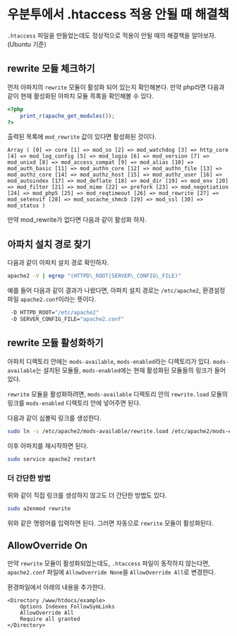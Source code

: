 # 우분투에서 .htaccess 적용 안될 때 해결책

`.htaccess` 파일을 만들었는데도 정상적으로 적용이 안될 때의 해결책을 알아보자. (Ubuntu 기준)

## rewrite 모듈 체크하기

먼저 아파치의 `rewrite` 모듈이 활성화 되어 있는지 확인해본다. 만약 php라면 다음과 같이 현재 활성화된 아파치 모듈 목록을 확인해볼 수 있다. 

```php 
<?php
    print_r(apache_get_modules());
?>
```

출력된 목록에 `mod_rewrite` 값이 있다면 활성화된 것이다. 

```
Array ( [0] => core [1] => mod_so [2] => mod_watchdog [3] => http_core [4] => mod_log_config [5] => mod_logio [6] => mod_version [7] => mod_unixd [8] => mod_access_compat [9] => mod_alias [10] => mod_auth_basic [11] => mod_authn_core [12] => mod_authn_file [13] => mod_authz_core [14] => mod_authz_host [15] => mod_authz_user [16] => mod_autoindex [17] => mod_deflate [18] => mod_dir [19] => mod_env [20] => mod_filter [21] => mod_mime [22] => prefork [23] => mod_negotiation [24] => mod_php5 [25] => mod_reqtimeout [26] => mod_rewrite [27] => mod_setenvif [28] => mod_socache_shmcb [29] => mod_ssl [30] => mod_status )
```

만약 mod_rewrite가 없다면 다음과 같이 활성화 하자.

## 아파치 설치 경로 찾기

다음과 같이 아파치 설치 경로 확인하자.

```bash
apache2 -V | egrep "(HTTPD\_ROOT|SERVER\_CONFIG\_FILE)"
```

예를 들어 다음과 같이 결과가 나왔다면, 아파치 설치 경로는 `/etc/apache2`, 환경설정 파일 `apache2.conf`이라는 뜻이다. 

```bash
 -D HTTPD_ROOT="/etc/apache2"
 -D SERVER_CONFIG_FILE="apache2.conf"
```


## rewrite 모듈 활성화하기 


아파치 디렉토리 안에는 `mods-available`, `mods-enabled`라는 디렉토리가 있다. `mods-available`는 설치된 모듈들, `mods-enabled`에는 현재 활성화된 모듈들의 링크가 들어있다. 

`rewrite` 모듈을 활성화하려면, `mods-available` 디렉토리 안의 `rewrite.load` 모듈의 링크를 `mods-enabled` 디렉토리 안에 넣어주면 된다. 

다음과 같이 심볼릭 링크를 생성한다.

```bash
sudo ln -s /etc/apache2/mods-available/rewrite.load /etc/apache2/mods-enabled/rewrite.load
```

이후 아파치를 재시작하면 된다. 

```bash
sudo service apache2 restart
```

### 더 간단한 방법

위와 같이 직접 링크를 생성하지 않고도 더 간단한 방법도 있다. 

```bash
sudo a2enmod rewrite
```

위와 같은 명령어를 입력하면 된다. 그러면 자동으로 `rewrite` 모듈이 활성화된다. 


## AllowOverride On

만약 `rewrite` 모듈이 활성화되었는데도, `.htaccess` 파일이 동작하지 않는다면, 
`apache2.conf` 파일에 `AllowOverride None`을 `AllowOverride All`로 변경한다. 

환경파일에서 아래의 내용을 추가한다.

```
<Directory /www/htdocs/example>
    Options Indexes FollowSymLinks
    AllowOverride All
    Require all granted
</Directory>
```